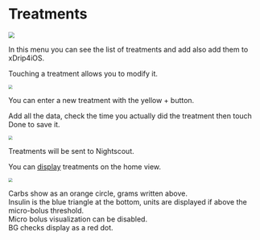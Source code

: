 # Treatments

<img src="../../img/Treatments.png" style="zoom:75%;" />

In this menu you can see the list of treatments and add also add them to xDrip4iOS.

Touching a treatment allows you to modify it.

<img src="../img/TreatmentsList.png" style="zoom:50%;" />

You can enter a new treatment with the yellow + button.

Add all the data, check the time you actually did the treatment then touch Done to save it.

<img src="../img/TreatmentNew.png" style="zoom:50%;" />

Treatments will be sent to Nightscout.

You can [display](../../configure/#treatments) treatments on the home view.

<img src="../img/TreatmentsView.png" style="zoom:50%;" />

Carbs show as an orange circle, grams written above.  
Insulin is the blue triangle at the bottom, units are displayed if above the micro-bolus threshold.  
Micro bolus visualization can be disabled.  
BG checks display as a red dot.